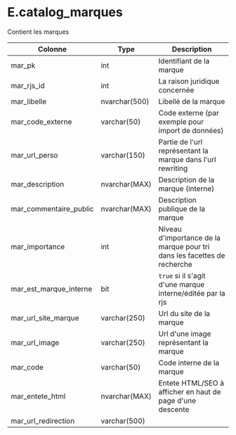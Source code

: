 # E.catalog_marques

Contient les marques

Colonne|Type|Description
---|---|---
mar_pk|int|Identifiant de la marque 
mar_rjs_id|int|La raison juridique concernée 
mar_libelle|nvarchar(500)|Libellé de la marque 
mar_code_externe|varchar(50)|Code externe (par exemple pour import de données) 
mar_url_perso|varchar(150)|Partie de l'url représentant la marque dans l'url rewriting 
mar_description|nvarchar(MAX)|Description de la marque (interne) 
mar_commentaire_public|nvarchar(MAX)|Description publique de la marque 
mar_importance|int|Niveau d'importance de la marque pour tri dans les facettes de recherche 
mar_est_marque_interne|bit|`true` si il s'agit d'une marque interne/éditée par la rjs 
mar_url_site_marque|varchar(250)|Url du site de la marque 
mar_url_image|varchar(250)|Url d'une image représentant la marque 
mar_code|varchar(50)|Code interne de la marque 
mar_entete_html|nvarchar(MAX)|Entete HTML/SEO à afficher en haut de page d'une descente 
mar_url_redirection|varchar(500)|
